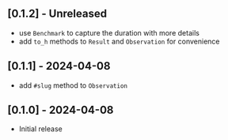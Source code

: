 ## [0.1.2] - Unreleased
- use `Benchmark` to capture the duration with more details
- add `to_h` methods to `Result` and `Observation` for convenience

## [0.1.1] - 2024-04-08
- add `#slug` method to `Observation`

## [0.1.0] - 2024-04-08
- Initial release
